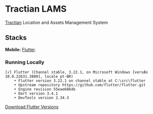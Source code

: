 # Tractian LAMS

[Tractian](https://tractian.com/) Location and Assets Management System

## Stacks

**Mobile:** [Flutter](https://docs.flutter.dev/).

### Running Locally

```
[√] Flutter (Channel stable, 3.22.1, on Microsoft Windows [versÆo 10.0.22631.3880], locale pt-BR)
    • Flutter version 3.22.1 on channel stable at C:\src\flutter
    • Upstream repository https://github.com/flutter/flutter.git
    • Engine revision 55eae6864b
    • Dart version 3.4.1
    • DevTools version 2.34.3
```

[Download Flutter Versions](https://docs.flutter.dev/release/archive)

##
